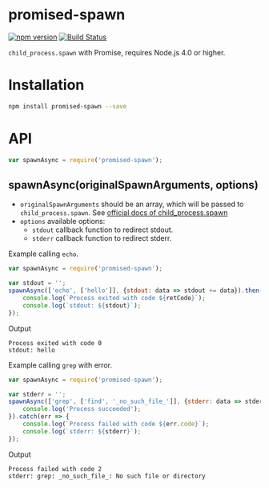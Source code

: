 # promised-spawn

[![npm version](https://badge.fury.io/js/promised-spawn.svg)](https://badge.fury.io/js/promised-spawn)
[![Build Status](https://travis-ci.org/mgenware/promised-spawn.svg?branch=master)](http://travis-ci.org/mgenware/promised-spawn)

`child_process.spawn` with Promise, requires Node.js 4.0 or higher.

# Installation
```sh
npm install promised-spawn --save
```

# API
```js
var spawnAsync = require('promised-spawn');
```

## spawnAsync(originalSpawnArguments, options)
* `originalSpawnArguments` should be an array, which will be passed to `child_process.spawn`. See [official docs of child_process.spawn](https://nodejs.org/api/child_process.html#child_process_child_process_spawn_command_args_options)
* `options` available options:
  * `stdout` callback function to redirect stdout.
  * `stderr` callback function to redirect stderr.
  
Example calling `echo`.
```js
var spawnAsync = require('promised-spawn');

var stdout = '';
spawnAsync(['echo', ['hello']], {stdout: data => stdout += data}).then(retCode => {
    console.log(`Process exited with code ${retCode}`);
    console.log(`stdout: ${stdout}`);
});
```

Output
```
Process exited with code 0
stdout: hello
```

Example calling `grep` with error.
```js
var spawnAsync = require('promised-spawn');

var stderr = '';
spawnAsync(['grep', ['find', '_no_such_file_']], {stderr: data => stderr += data}).then(() => {
    console.log('Process succeeded');
}).catch(err => {
    console.log(`Process failed with code ${err.code}`);
    console.log(`stderr: ${stderr}`);
});
```

Output
```
Process failed with code 2
stderr: grep: _no_such_file_: No such file or directory
```
